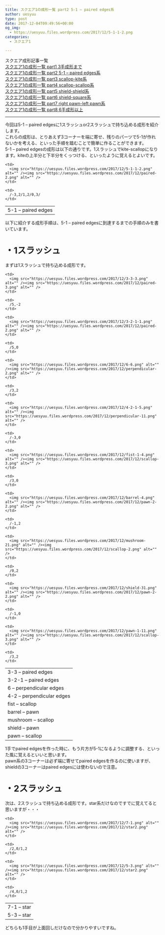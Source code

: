 ```yaml
---
title: スクエア1の成形一覧 part2 5-1 – paired edges系
author: uesyuu
type: post
date: 2017-12-04T09:49:56+00:00
og_img:
  - https://uesyuu.files.wordpress.com/2017/12/5-1-1-2.png
categories:
  - スクエア1

---
```

スクエア成形記事一覧  
[スクエア1の成形一覧 part1 3手成形まで][1]  
[スクエア1の成形一覧 part2 5-1 &#8211; paired edges系][2]  
[スクエア1の成形一覧 part3 scallop-kite系][3]  
[スクエア1の成形一覧 part4 scallop-scallop系][4]  
[スクエア1の成形一覧 part5 shield-shield系][5]  
[スクエア1の成形一覧 part6 shield-square系][6]  
[スクエア1の成形一覧 part7 right pawn-left pawn系][7]  
[スクエア1の成形一覧 part8 6手成形以上][8]

* * *

今回は5-1 &#8211; paired edgesに1スラッシュor2スラッシュで持ち込める成形を紹介します。  
これらの成形は、とりあえず3コーナーを端に寄せ、残りのパーツで5-1が作れないかを考える、といった手順を踏むことで簡単に作ることができます。  
5-1 &#8211; paired edgesの成形は以下の通りです。1スラッシュでkite-scallopになります。kiteの上半分と下半分をくっつける、といったように覚えるとよいです。

<table>
  <tr>
    <td>
      5-1 &#8211; paired edges
    </td>
    
    <td>
      <img src="https://uesyuu.files.wordpress.com/2017/12/5-1-1-2.png" alt="" /><img src="https://uesyuu.files.wordpress.com/2017/12/paired-2.png" alt="" />
    </td>
    
    <td>
      /-3,2/1,2/0,3/
    </td>
  </tr>
</table>

以下に紹介する成形手順は、5-1 &#8211; paired edgesに到達するまでの手順のみを書いています。

# ・1スラッシュ

まずは1スラッシュで持ち込める成形です。

<table>
  <tr>
    <td>
      3-3 &#8211; paired edges
    </td>
    
    <td>
      <img src="https://uesyuu.files.wordpress.com/2017/12/3-3-3.png" alt="" /><img src="https://uesyuu.files.wordpress.com/2017/12/paired-3.png" alt="" />
    </td>
    
    <td>
      /5,-2
    </td>
  </tr>
  
  <tr>
    <td>
      3-2-1 &#8211; paired edges
    </td>
    
    <td>
      <img src="https://uesyuu.files.wordpress.com/2017/12/3-2-1-1.png" alt="" /><img src="https://uesyuu.files.wordpress.com/2017/12/paired-2.png" alt="" />
    </td>
    
    <td>
      /5,0
    </td>
  </tr>
  
  <tr>
    <td>
      6 &#8211; perpendicular edges
    </td>
    
    <td>
      <img src="https://uesyuu.files.wordpress.com/2017/12/6-6.png" alt="" /><img src="https://uesyuu.files.wordpress.com/2017/12/perpendicular-2.png" alt="" />
    </td>
    
    <td>
      /3,2
    </td>
  </tr>
  
  <tr>
    <td>
      4-2 &#8211; perpendicular edges
    </td>
    
    <td>
      <img src="https://uesyuu.files.wordpress.com/2017/12/4-2-1-5.png" alt="" /><img src="https://uesyuu.files.wordpress.com/2017/12/perpendicular-11.png" alt="" />
    </td>
    
    <td>
      /-3,0
    </td>
  </tr>
  
  <tr>
    <td>
      fist &#8211; scallop
    </td>
    
    <td>
      <img src="https://uesyuu.files.wordpress.com/2017/12/fist-1-4.png" alt="" /><img src="https://uesyuu.files.wordpress.com/2017/12/scallop-3.png" alt="" />
    </td>
    
    <td>
      /3,0
    </td>
  </tr>
  
  <tr>
    <td>
      barrel &#8211; pawn
    </td>
    
    <td>
      <img src="https://uesyuu.files.wordpress.com/2017/12/barrel-4.png" alt="" /><img src="https://uesyuu.files.wordpress.com/2017/12/pawn-2-2.png" alt="" />
    </td>
    
    <td>
      /-1,2
    </td>
  </tr>
  
  <tr>
    <td>
      mushroom &#8211; scallop
    </td>
    
    <td>
      <img src="https://uesyuu.files.wordpress.com/2017/12/mushroom-21.png" alt="" /><img src="https://uesyuu.files.wordpress.com/2017/12/scallop-2.png" alt="" />
    </td>
    
    <td>
      /0,2
    </td>
  </tr>
  
  <tr>
    <td>
      shield &#8211; pawn
    </td>
    
    <td>
      <img src="https://uesyuu.files.wordpress.com/2017/12/shield-31.png" alt="" /><img src="https://uesyuu.files.wordpress.com/2017/12/pawn-2-2.png" alt="" />
    </td>
    
    <td>
      /-1,0
    </td>
  </tr>
  
  <tr>
    <td>
      pawn &#8211; scallop
    </td>
    
    <td>
      <img src="https://uesyuu.files.wordpress.com/2017/12/pawn-1-11.png" alt="" /><img src="https://uesyuu.files.wordpress.com/2017/12/scallop-3.png" alt="" />
    </td>
    
    <td>
      /3,2
    </td>
  </tr>
</table>

1手でpaired edgesを作った時に、もう片方が5-1になるように調整する、といった風に覚えるといいと思います。  
pawn系の3コーナーは必ず端に寄せてpaired edgesを作るのに使いますが、shieldの3コーナーはpaired edgesには使わないので注意。

# ・2スラッシュ

次は、2スラッシュで持ち込める成形です。star系だけなのですでに覚えてると思いますが・・・

<table>
  <tr>
    <td>
      7-1 &#8211; star
    </td>
    
    <td>
      <img src="https://uesyuu.files.wordpress.com/2017/12/7-1.png" alt="" /><img src="https://uesyuu.files.wordpress.com/2017/12/star2.png" alt="" />
    </td>
    
    <td>
      /2,0/1,2
    </td>
  </tr>
  
  <tr>
    <td>
      5-3 &#8211; star
    </td>
    
    <td>
      <img src="https://uesyuu.files.wordpress.com/2017/12/5-3.png" alt="" /><img src="https://uesyuu.files.wordpress.com/2017/12/star2.png" alt="" />
    </td>
    
    <td>
      /4,0/1,2
    </td>
  </tr>
</table>

どちらも1手目が上面回しだけなので分かりやすいですね。

 [1]: https://uesyuu.wordpress.com/2017/12/04/3-slice/
 [2]: https://uesyuu.wordpress.com/2017/12/04/5-1-paired-edges/
 [3]: https://uesyuu.wordpress.com/2017/12/04/scallop-kite/
 [4]: https://uesyuu.wordpress.com/2017/12/04/scallop-scallop/
 [5]: https://uesyuu.wordpress.com/2017/12/04/shield-shield/
 [6]: https://uesyuu.wordpress.com/2017/12/04/shield-square/
 [7]: https://uesyuu.wordpress.com/2017/12/04/right-pawn-left-pawn/
 [8]: https://uesyuu.wordpress.com/2017/12/04/6-slice/